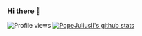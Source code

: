 ### Hi there 👋

<!--
**PopeJuliusII/PopeJuliusII** is a ✨ _special_ ✨ repository because its `README.md` (this file) appears on your GitHub profile.

Here are some ideas to get you started:

- 🔭 I’m currently working on ...
- 🌱 I’m currently learning ...
- 👯 I’m looking to collaborate on ...
- 🤔 I’m looking for help with ...
- 💬 Ask me about ...
- 📫 How to reach me: ...
- 😄 Pronouns: ...
- ⚡ Fun fact: ...
-->
![Profile views](https://gpvc.arturio.dev/PopeJuliusII)
[![PopeJuliusII's github stats](https://github-readme-stats.vercel.app/api?username=PopeJuliusII)](https://github.com/anuraghazra/github-readme-stats)
